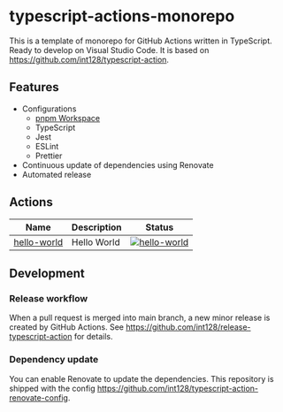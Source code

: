 # typescript-actions-monorepo

This is a template of monorepo for GitHub Actions written in TypeScript.
Ready to develop on Visual Studio Code.
It is based on https://github.com/int128/typescript-action.

## Features

- Configurations
  - [pnpm Workspace](https://pnpm.io/workspaces)
  - TypeScript
  - Jest
  - ESLint
  - Prettier
- Continuous update of dependencies using Renovate
- Automated release

## Actions

| Name                       | Description | Status                                                                                                                                                                                                         |
| -------------------------- | ----------- | -------------------------------------------------------------------------------------------------------------------------------------------------------------------------------------------------------------- |
| [hello-world](hello-world) | Hello World | [![hello-world](https://github.com/int128/typescript-actions-monorepo/actions/workflows/hello-world.yaml/badge.svg)](https://github.com/int128/typescript-actions-monorepo/actions/workflows/hello-world.yaml) |

## Development

### Release workflow

When a pull request is merged into main branch, a new minor release is created by GitHub Actions.
See https://github.com/int128/release-typescript-action for details.

### Dependency update

You can enable Renovate to update the dependencies.
This repository is shipped with the config https://github.com/int128/typescript-action-renovate-config.
